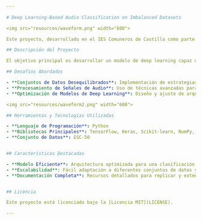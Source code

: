 ```yaml
---
    
# Deep Learning-Based Audio Classification on Imbalanced Datasets

<img src="resources/waveform.png" width="600">

Este proyecto, desarrollado en el IES Comuneros de Castilla como parte del Bachillerato de Investigación y Excelencia en Tecnologías, aborda el desafío de clasificar audios utilizando técnicas avanzadas de aprendizaje profundo en conjuntos de datos desequilibrados.

## Descripción del Proyecto

El objetivo principal es desarrollar un modelo de deep learning capaz de clasificar diferentes tipos de audios con alta precisión, incluso cuando ciertas clases están subrepresentadas en el conjunto de datos. Este enfoque tiene aplicaciones en múltiples áreas, como la vigilancia ambiental, la asistencia sanitaria y la seguridad.

## Desafíos Abordados

- **Conjuntos de Datos Desequilibrados**: Implementación de estrategias para manejar clases minoritarias y mejorar la precisión del modelo.
- **Procesamiento de Señales de Audio**: Uso de técnicas avanzadas para extraer características relevantes de los audios.
- **Optimización de Modelos de Deep Learning**: Diseño y ajuste de arquitecturas eficientes para una clasificación robusta.

<img src="resources/waveform2.png" width="600">

## Herramientas y Tecnologías Utilizadas

- **Lenguaje de Programación**: Python
- **Bibliotecas Principales**: TensorFlow, Keras, Scikit-learn, NumPy, Pandas
- **Conjunto de Datos**: ESC-50


## Características Destacadas

- **Modelo Eficiente**: Arquitectura optimizada para una clasificación precisa en escenarios desbalanceados.
- **Escalabilidad**: Fácil adaptación a diferentes conjuntos de datos y tipos de audio.
- **Documentación Completa**: Recursos detallados para replicar y extender el proyecto.


## Licencia

Este proyecto está licenciado bajo la [Licencia MIT](LICENSE).

---
```

